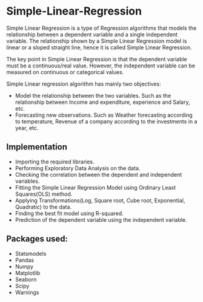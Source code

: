 # Simple-Linear-Regression

Simple Linear Regression is a type of Regression algorithms that models the relationship between a dependent variable and a single independent variable. The relationship shown by a Simple Linear Regression model is linear or a sloped straight line, hence it is called Simple Linear Regression.

The key point in Simple Linear Regression is that the dependent variable must be a continuous/real value. However, the independent variable can be measured on continuous or categorical values.

Simple Linear regression algorithm has mainly two objectives:
- Model the relationship between the two variables. Such as the relationship between Income and expenditure, experience and Salary, etc.
- Forecasting new observations. Such as Weather forecasting according to temperature, Revenue of a company according to the investments in a year, etc.


## Implementation 
- Importing the required libraries.
- Performing Exploratory Data Analysis on the data.
- Checking the correlation between the dependent and independent variables.
- Fitting the Simple Linear Regression Model using Ordinary Least Squares(OLS) method.
- Applying Transformations(Log, Square root, Cube root, Exponential, Quadratic) to the data.
- Finding the best fit model using R-squared.
- Prediction of the dependent variable using the independent variable.


## Packages used:
  - Statsmodels
  - Pandas
  - Numpy
  - Matplotlib 
  - Seaborn
  - Scipy
  - Warnings 
